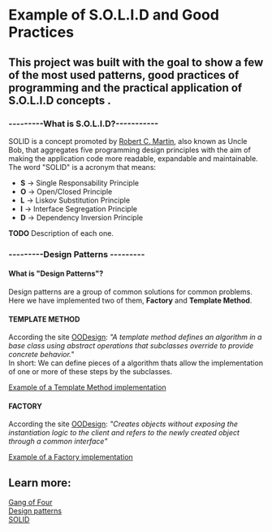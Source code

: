 # Example of S.O.L.I.D and Good Practices
## This project was built with the goal to show a few of the most used patterns, good practices of programming and the practical application of S.O.L.I.D concepts .

### **---------What is S.O.L.I.D?-----------**
SOLID is a concept promoted by [Robert C. Martin](https://en.wikipedia.org/wiki/Robert_C._Martin), also known as Uncle Bob, that aggregates five programming design principles with the aim of making the application code more readable, expandable and maintainable.
The word "SOLID" is a acronym that means:
* **S** -> Single Responsability Principle
* **O** -> Open/Closed Principle
* **L** -> Liskov Substitution Principle
* **I** -> Interface Segregation Principle
* **D** -> Dependency Inversion Principle

**TODO** Description of each one.

### **---------Design Patterns ---------**
#### What is "Design Patterns"?
Design patterns are a group of common solutions for common problems.  
Here we have implemented two of them, **Factory** and **Template Method**.

#### **TEMPLATE METHOD**
According the site [OODesign](http://www.oodesign.com/template-method-pattern.html): *"A template method defines an algorithm in a base class using abstract operations that subclasses override to provide concrete behavior."*  
In short: We can define pieces of a algorithm thats allow the implementation of one or more of these steps by the subclasses.

[Example of a Template Method implementation](solid/Sample2/BankTemplate.cs)

#### **FACTORY**
According the site [OODesign](http://www.oodesign.com/factory-pattern.html): *"Creates objects without exposing the instantiation logic to the client and refers to the newly created object through a common interface"*

[Example of a Factory implementation](solid/Sample2/BankFactory.cs)

## Learn more:
[Gang of Four](http://www.blackwasp.co.uk/gofpatterns.aspx)  
[Design patterns](http://www.oodesign.com/)  
[SOLID](https://scotch.io/bar-talk/s-o-l-i-d-the-first-five-principles-of-object-oriented-design)  
